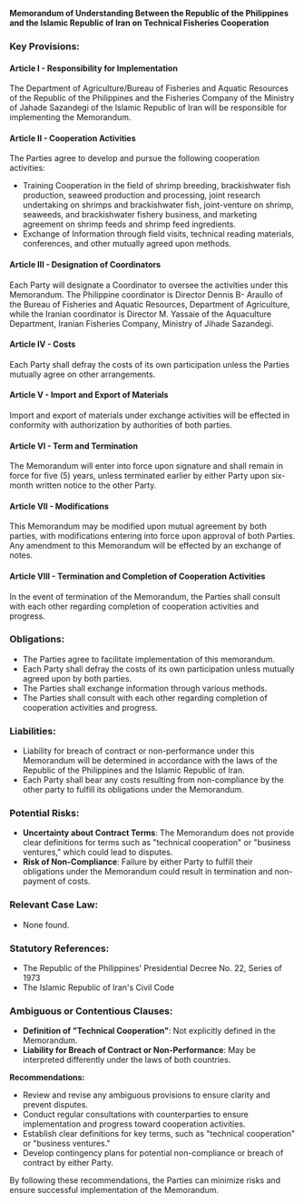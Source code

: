 **Memorandum of Understanding Between the Republic of the Philippines and the Islamic Republic of Iran on Technical Fisheries Cooperation**

### Key Provisions:

#### Article I - Responsibility for Implementation
The Department of Agriculture/Bureau of Fisheries and Aquatic Resources of the Republic of the Philippines and the Fisheries Company of the Ministry of Jahade Sazandegi of the Islamic Republic of Iran will be responsible for implementing the Memorandum.

#### Article II - Cooperation Activities
The Parties agree to develop and pursue the following cooperation activities:

*   Training Cooperation in the field of shrimp breeding, brackishwater fish production, seaweed production and processing, joint research undertaking on shrimps and brackishwater fish, joint-venture on shrimp, seaweeds, and brackishwater fishery business, and marketing agreement on shrimp feeds and shrimp feed ingredients.
*   Exchange of Information through field visits, technical reading materials, conferences, and other mutually agreed upon methods.

#### Article III - Designation of Coordinators
Each Party will designate a Coordinator to oversee the activities under this Memorandum. The Philippine coordinator is Director Dennis B- Araullo of the Bureau of Fisheries and Aquatic Resources, Department of Agriculture, while the Iranian coordinator is Director M. Yassaie of the Aquaculture Department, Iranian Fisheries Company, Ministry of Jihade Sazandegi.

#### Article IV - Costs
Each Party shall defray the costs of its own participation unless the Parties mutually agree on other arrangements.

#### Article V - Import and Export of Materials
Import and export of materials under exchange activities will be effected in conformity with authorization by authorities of both parties.

#### Article VI - Term and Termination
The Memorandum will enter into force upon signature and shall remain in force for five (5) years, unless terminated earlier by either Party upon six-month written notice to the other Party.

#### Article VII - Modifications
This Memorandum may be modified upon mutual agreement by both parties, with modifications entering into force upon approval of both Parties. Any amendment to this Memorandum will be effected by an exchange of notes.

#### Article VIII - Termination and Completion of Cooperation Activities

In the event of termination of the Memorandum, the Parties shall consult with each other regarding completion of cooperation activities and progress.

### Obligations:

*   The Parties agree to facilitate implementation of this memorandum.
*   Each Party shall defray the costs of its own participation unless mutually agreed upon by both parties.
*   The Parties shall exchange information through various methods.
*   The Parties shall consult with each other regarding completion of cooperation activities and progress.

### Liabilities:

*   Liability for breach of contract or non-performance under this Memorandum will be determined in accordance with the laws of the Republic of the Philippines and the Islamic Republic of Iran.
*   Each Party shall bear any costs resulting from non-compliance by the other party to fulfill its obligations under the Memorandum.

### Potential Risks:

*   **Uncertainty about Contract Terms**: The Memorandum does not provide clear definitions for terms such as "technical cooperation" or "business ventures," which could lead to disputes.
*   **Risk of Non-Compliance**: Failure by either Party to fulfill their obligations under the Memorandum could result in termination and non-payment of costs.

### Relevant Case Law:

*   None found.

### Statutory References:

*   The Republic of the Philippines' Presidential Decree No. 22, Series of 1973
*   The Islamic Republic of Iran's Civil Code

### Ambiguous or Contentious Clauses:

*   **Definition of "Technical Cooperation"**: Not explicitly defined in the Memorandum.
*   **Liability for Breach of Contract or Non-Performance**: May be interpreted differently under the laws of both countries.

**Recommendations:**

*   Review and revise any ambiguous provisions to ensure clarity and prevent disputes.
*   Conduct regular consultations with counterparties to ensure implementation and progress toward cooperation activities.
*   Establish clear definitions for key terms, such as "technical cooperation" or "business ventures."
*   Develop contingency plans for potential non-compliance or breach of contract by either Party.

By following these recommendations, the Parties can minimize risks and ensure successful implementation of the Memorandum.